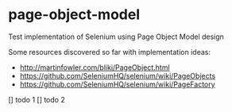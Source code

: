 # page-object-model
Test implementation of Selenium using Page Object Model design

Some resources discovered so far with implementation ideas:
* http://martinfowler.com/bliki/PageObject.html
* https://github.com/SeleniumHQ/selenium/wiki/PageObjects
* https://github.com/SeleniumHQ/selenium/wiki/PageFactory


[] todo 1
[] todo 2
